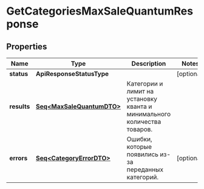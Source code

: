 

# GetCategoriesMaxSaleQuantumResponse


## Properties

Name | Type | Description | Notes
------------ | ------------- | ------------- | -------------
**status** | **ApiResponseStatusType** |  |  [optional]
**results** | [**Seq&lt;MaxSaleQuantumDTO&gt;**](MaxSaleQuantumDTO.md) | Категории и лимит на установку кванта и минимального количества товаров. | 
**errors** | [**Seq&lt;CategoryErrorDTO&gt;**](CategoryErrorDTO.md) | Ошибки, которые появились из-за переданных категорий. |  [optional]



